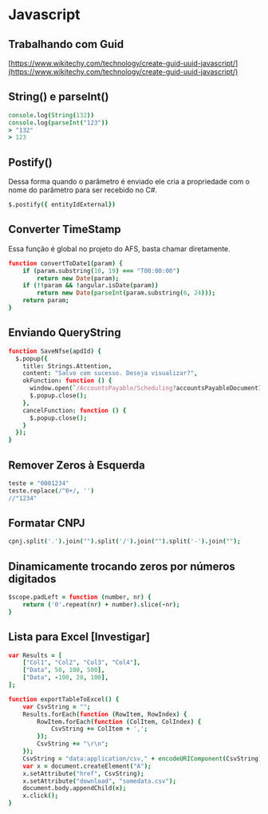 # Javascript

## Trabalhando com Guid

[https://www.wikitechy.com/technology/create-guid-uuid-javascript/](https://www.wikitechy.com/technology/create-guid-uuid-javascript/)

## String\(\) e parseInt\(\)

```coffeescript
console.log(String(132))
console.log(parseInt("123"))
> "132"
> 123
```

## Postify\(\)

Dessa forma quando o parâmetro é enviado ele cria a propriedade com o nome do parâmetro para ser recebido no C\#.

```coffeescript
$.postify({ entityIdExternal})
```

## Converter TimeStamp

Essa função é global no projeto do AFS, basta chamar diretamente.

```coffeescript
function convertToDate1(param) {
    if (param.substring(10, 19) === "T00:00:00")
        return new Date(param);
    if (!!param && !angular.isDate(param)) 
        return new Date(parseInt(param.substring(6, 24)));
    return param;
}
```

## Enviando QueryString

```coffeescript
function SaveNfse(apdId) {
  $.popup({
    title: Strings.Attention,
    content: "Salvo com sucesso. Deseja visualizar?",
    okFunction: function () {
      window.open(`/AccountsPayable/Scheduling?accountsPayableDocumentId=${apdId}?tab=${2}`, '_blank');
      $.popup.close();
    },
    cancelFunction: function () {
      $.popup.close();
    }
  });
}
```

## Remover Zeros à Esquerda

```coffeescript
teste = "0001234"
teste.replace(/^0+/, '')
//"1234"
```

## Formatar CNPJ

```coffeescript
cpnj.split('.').join("").split('/').join("").split('-').join("");
```

## Dinamicamente trocando zeros por números digitados

```coffeescript
$scope.padLeft = function (number, nr) {
    return ('0'.repeat(nr) + number).slice(-nr);
}
```

## Lista para Excel \[Investigar\]

```coffeescript
var Results = [
    ["Col1", "Col2", "Col3", "Col4"],
    ["Data", 50, 100, 500],
    ["Data", -100, 20, 100],
];

function exportTableToExcel() {
    var CsvString = "";
    Results.forEach(function (RowItem, RowIndex) {
        RowItem.forEach(function (ColItem, ColIndex) {
            CsvString += ColItem + ',';
        });
        CsvString += "\r\n";
    });
    CsvString = "data:application/csv," + encodeURIComponent(CsvString);
    var x = document.createElement("A");
    x.setAttribute("href", CsvString);
    x.setAttribute("download", "somedata.csv");
    document.body.appendChild(x);
    x.click();
}
```

